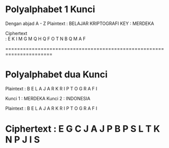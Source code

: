 # Polyalphabet 1 Kunci

Dengan abjad A - Z
Plaintext  : BELAJAR KRIPTOGRAFI
KEY        : MERDEKA

  Ciphertext  
: E K I M G M Q H Q F O T N B Q M A F

======================================================================
# Polyalphabet dua Kunci

Plaintext : B E L A J A R K R I P T O G R A F I

Kunci 1 : MERDEKA
Kunci 2 : INDONESIA

Plaintext : B E L A J A R K R I P T O G R A F I

Ciphertext : E G C J A J P B P S L T K N P J I S
=======================================================================
